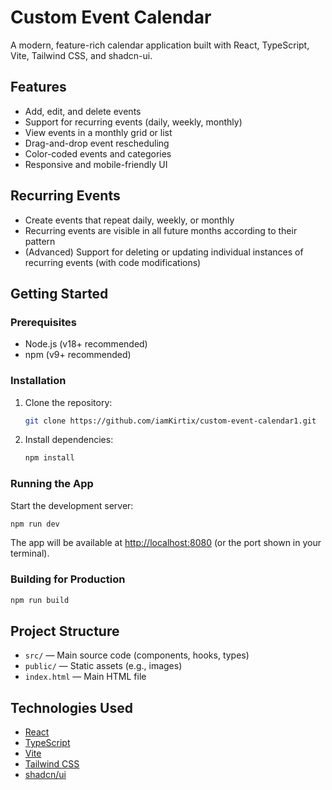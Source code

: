 
# Custom Event Calendar

A modern, feature-rich calendar application built with React, TypeScript, Vite, Tailwind CSS, and shadcn-ui.

## Features
- Add, edit, and delete events
- Support for recurring events (daily, weekly, monthly)
- View events in a monthly grid or list
- Drag-and-drop event rescheduling
- Color-coded events and categories
- Responsive and mobile-friendly UI

## Recurring Events
- Create events that repeat daily, weekly, or monthly
- Recurring events are visible in all future months according to their pattern
- (Advanced) Support for deleting or updating individual instances of recurring events (with code modifications)

## Getting Started

### Prerequisites
- Node.js (v18+ recommended)
- npm (v9+ recommended)

### Installation
1. Clone the repository:
   ```sh
   git clone https://github.com/iamKirtix/custom-event-calendar1.git
   ```

3. Install dependencies:
   ```sh
   npm install
   ```

### Running the App
Start the development server:
```sh
npm run dev
```
The app will be available at [http://localhost:8080](http://localhost:8080) (or the port shown in your terminal).

### Building for Production
```sh
npm run build
```

## Project Structure
- `src/` — Main source code (components, hooks, types)
- `public/` — Static assets (e.g., images)
- `index.html` — Main HTML file

## Technologies Used
- [React](https://react.dev/)
- [TypeScript](https://www.typescriptlang.org/)
- [Vite](https://vitejs.dev/)
- [Tailwind CSS](https://tailwindcss.com/)
- [shadcn/ui](https://ui.shadcn.com/)






